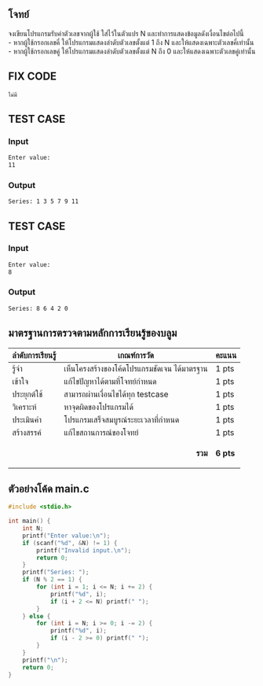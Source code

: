 ## โจทย์
จงเขียนโปรแกรมรับค่าตัวเลขจากผู้ใช้ ใส่ไว้ในตัวแปร N และทำการแสดงข้อมูลดังเงื่อนไขต่อไปนี้
<br />- หากผู้ใช้กรอกเลขคี่ ให้โปรแกรมแสดงลำดับตัวเลขตั้งแต่ 1 ถึง N และให้แสดงเฉพาะตัวเลขคี่เท่านั้น
<br />- หากผู้ใช้กรอกเลขคู่ ให้โปรแกรมแสดงลำดับตัวเลขตั้งแต่ N ถึง 0 และให้แสดงเฉพาะตัวเลขคู่เท่านั้น


## FIX CODE
```c++
ไม่มี
```

## TEST CASE
### Input
```bash
Enter value:
11
```
### Output
```bash
Series: 1 3 5 7 9 11
```

## TEST CASE
### Input
```bash
Enter value:
8
```
### Output
```bash
Series: 8 6 4 2 0
```

## มาตรฐานการตรวจตามหลักการเรียนรู้ของบลูม
| ลำดับการเรียนรู้ | เกณฑ์การวัด | คะแนน |
| -------- | -------- | -------- |
| รู้จำ | เห็นโครงสร้างของโค้ดโปรแกรมชัดเจน ได้มาตรฐาน | 1 pts |
| เข้าใจ | แก้ไขปัญหาได้ตามที่โจทย์กำหนด | 1 pts |
| ประยุกต์ใช้ | สามารถผ่านเงื่อนไขได้ทุก testcase | 1 pts |
| วิเคราะห์ | หาจุดผิดของโปรแกรมได้ | 1 pts |
| ประเมินค่า | โปรแกรมเสร็จสมบูรณ์ระยะเวลาที่กำหนด | 1 pts |
| สร้างสรรค์ | แก้ไขสถานการณ์ของโจทย์ | 1 pts |
||<p style='text-align: right !important;'>**รวม**</p>|**6 pts**|

## ตัวอย่างโค้ด main.c
```c
#include <stdio.h>

int main() {
    int N;
    printf("Enter value:\n");
    if (scanf("%d", &N) != 1) {
        printf("Invalid input.\n");
        return 0;
    }
    printf("Series: ");
    if (N % 2 == 1) {
        for (int i = 1; i <= N; i += 2) {
            printf("%d", i);
            if (i + 2 <= N) printf(" ");
        }
    } else {
        for (int i = N; i >= 0; i -= 2) {
            printf("%d", i);
            if (i - 2 >= 0) printf(" ");
        }
    }
    printf("\n");
    return 0;
}
```
